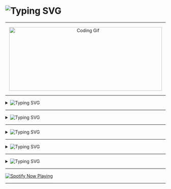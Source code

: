 <h1><img src="https://readme-typing-svg.herokuapp.com?font=IM+Fell+English+SC&size=36&duration=4000&pause=1000&color=E6F700&vCenter=true&width=325&height=45&lines=Hey+Folk's;Welcome+to+my+git.;Don't+forget+to;follow+%26+give+a+star." alt="Typing SVG" /></h1>
  
<hr> 
 
<div style="text-align:center;"> 
   <img src="https://media.giphy.com/media/bAQH7WXKqtIBrPs7sR/giphy.gif" alt="Coding Gif" width="480" height="200"> 
</div> 
  
<hr>

<details>
    <summary><img src="https://readme-typing-svg.herokuapp.com?font=IM+Fell+English+SC&size=36&duration=4000&pause=1000&color=E6F700&vCenter=true&width=185&height=45&lines=About+Me" alt="Typing SVG" /></summary>
    
<p>
    
<ul>
    
<li><img src="https://readme-typing-svg.herokuapp.com?font=Macondo&size=24&duration=4000&pause=1000&color=00E9F7&vCenter=true&width=200&lines=I'm+Akhil+Mahesh" alt="Typing SVG" /></li>
<li><img src="https://readme-typing-svg.herokuapp.com?font=Macondo&size=24&duration=4000&pause=1000&color=00E9F7&vCenter=true&width=200&lines=My+hometown+is;Trivandrum%2C+Kerala" alt="Typing SVG" /></li>
<li><img src="https://readme-typing-svg.herokuapp.com?font=Macondo&size=24&duration=4000&pause=1000&vCenter=true&width=350&lines=Currently%2C+I+am+enrolled+in+a;Calicut+University+affiliated+college;at+Tanur%2C+Malappuram+;pursuing+my+degree+in;Bachelor+of+Computer+Application." alt="Typing SVG" /></li>
<li><img src="https://readme-typing-svg.herokuapp.com?font=Macondo&size=24&duration=4000&pause=1000&vCenter=true&width=350&lines=For+more+info;visit+my+Blogspot." alt="Typing SVG" /></li>
</ul>
</p>

</details>

  
<hr>

<details>
    <summary><img src="https://readme-typing-svg.herokuapp.com?font=IM+Fell+English+SC&size=36&duration=4000&pause=1000&color=EAF710&vCenter=true&width=325&height=45&lines=Card+View" alt="Typing SVG" /></summary>
    
<p> 
<a href="https://instagram.com/alone.philic"> 
<img src="https://cardivo.vercel.app/api?name=Akhil%20Mahesh&description=This%20is%20my%20card%20name...%20%20Once%20again%20welcome%20to%20my%20git!&image=https://telegra.ph/file/4638e46644a935e9a1310.jpg/images?q=tbn:ANd9GcR7aMC3bf4bg4l_nhYS2Un9FXbFYcB4T83Shjk8xSUZDh_D61LFpzbpeqLW&s=10?v=4&backgroundColor=%23ecf0f1&github=Akhil-Mahesh&twitter=@akhi_akxu&instagram=akhi_akxu&pattern=leaf&colorPattern=%23eaeaea" alt="My Card Name"> 
</a> 
</p>    
    
</details>

 


<hr>

<details> 
 <summary><img src="https://readme-typing-svg.herokuapp.com?font=IM+Fell+English+SC&size=36&duration=4000&pause=1000&color=EAF710&vCenter=true&width=325&height=45&lines=Streak+%26+Stats" alt="Typing SVG" /></summary> 
  
<div align="center"> 
     <img src="https://github-readme-streak-stats.herokuapp.com?user=Akhil-Mahesh&theme=black-ice&hide_border=true&stroke=00FF00&background=000000&ring=00FF00&fire=00FF00&currStreakNum=00FF00"/>
<hr>
     <img src="https://github-readme-stats.vercel.app/api?username=Akhil-Mahesh&theme=black-ice&show_icons=true&hide_border=true&icon_color=00FF00&text_color=00FF00&bg_color=000000"/>
<hr>
     <img src="https://github-readme-stats.vercel.app/api/top-langs/?username=Akhil-Mahesh&layout=compact&theme=dark&title_color=ffffff&text_color=ffffff&bg_color=000000&langs_count=10" />
 
</div> 
</details> 

<hr>

<details> 
 <summary><img src="https://readme-typing-svg.herokuapp.com?font=IM+Fell+English+SC&size=36&duration=4000&pause=1000&color=EAF710&vCenter=true&width=325&height=45&lines=Social+Links" alt="Typing SVG" /></summary> 
<p align="left"> 
<a href="https://www.youtube.com/AlonePhilic"><img src="https://img.shields.io/badge/YouTube-AlonePhilic-red?style=flat-square&logo=youtube"></a> 
   <a href="https://instagram.com/alone.philic"><img src="https://img.shields.io/badge/Instagram-alone.philic-pink?style=flat-square&logo=instagram"></a> 
   <a href="https://instagram.com/akhi_akxu"><img src="https://img.shields.io/badge/Instagram-akhi__akxu-orange?style=flat-square&logo=instagram"></a> 
   <a href="https://itzmeakhilmahesh.blogspot.com/"><img src="https://img.shields.io/badge/Blogspot-ItzmeAkhilMahesh-orange?style=flat-square&logo=blogger"></a> 
</p> 
</details>

<hr>

<details> 
     <summary><img src="https://readme-typing-svg.herokuapp.com?font=IM+Fell+English+SC&size=36&duration=4000&pause=1000&color=EAF710&vCenter=true&width=325&height=45&lines=Reach+Me" alt="Typing SVG" /></summary> 
<p align="left"> 
   <a href="mailto:akhilmahesh012@gmail.com"><img src="https://img.shields.io/badge/Mail-akhilmahesh012%40gmail.com-blue?style=flat-square&logo=gmail"></a> 
</p> 
</details>

<hr>

<a href="https://spotify-github-profile.vercel.app/api/view.svg?uid=31gvkj7oelt5axfiwpjew4l6gcwi&redirect=true">

  <img src="https://spotify-github-profile.vercel.app/api/view.svg?uid=31gvkj7oelt5axfiwpjew4l6gcwi&cover_image=true&theme=novatorem&show_offline=false&background_color=121212&interchange=true&bar_color=0000ff&bar_color_cover=false" alt="Spotify Now Playing" />

</a>

<hr>
